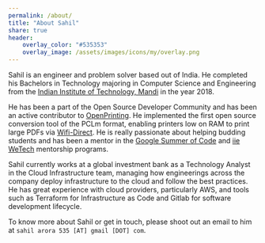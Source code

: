 ```yaml
---
permalink: /about/
title: "About Sahil"
share: true
header:
    overlay_color: "#535353"
    overlay_image: /assets/images/icons/my/overlay.png
---
```

Sahil is an engineer and problem solver based out of India. He completed his Bachelors in Technology majoring in Computer Science and Engineering from the [Indian Institute of Technology, Mandi](http://iitmandi.ac.in/) in the year 2018.

He has been a part of the Open Source Developer Community and has been an active contributor to [OpenPrinting](https://openprinting.github.io/). He implemented the first open source conversion tool of the PCLm format, enabling printers low on RAM to print large PDFs via [Wifi-Direct](https://en.wikipedia.org/wiki/Wi-Fi_Direct). He is really passionate about helping budding students and has been a mentor in the [Google Summer of Code](https://summerofcode.withgoogle.com) and [iie WeTech](https://www.iie.org/Programs/WeTech) mentorship programs.

Sahil currently works at a global investment bank as a Technology Analyst in the Cloud Infrastructure team, managing how engineerings across the company deploy infrastructure to the cloud and follow the best practices. He has great experience with cloud providers, particularly AWS, and tools such as Terraform for Infrastructure as Code and Gitlab for software development lifecycle.

To know more about Sahil or get in touch, please shoot out an email to him at `sahil arora 535 [AT] gmail [DOT] com`.
